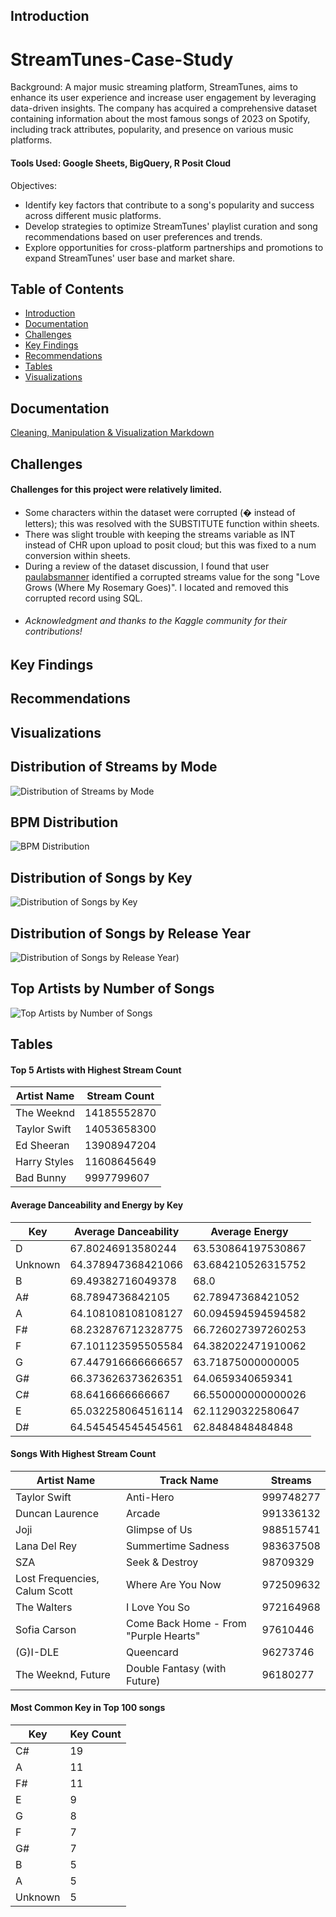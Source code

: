 ## Introduction

# StreamTunes-Case-Study
Background: A major music streaming platform, StreamTunes, aims to enhance its user experience and increase user engagement by leveraging data-driven insights. The company has acquired a comprehensive dataset containing information about the most famous songs of 2023 on Spotify,
including track attributes, popularity, and presence on various music platforms.

#### Tools Used: Google Sheets, BigQuery, R Posit Cloud

Objectives:
- Identify key factors that contribute to a song's popularity and success across different music platforms.
- Develop strategies to optimize StreamTunes' playlist curation and song recommendations based on user preferences and trends.
- Explore opportunities for cross-platform partnerships and promotions to expand StreamTunes' user base and market share.

## Table of Contents
- [Introduction](#introduction)
- [Documentation](#documentation)
- [Challenges](#challenges)
- [Key Findings](#key-findings)
- [Recommendations](#recommendations)
- [Tables](#tables)
- [Visualizations](#visualizations)

## Documentation
[Cleaning, Manipulation & Visualization Markdown](https://github.com/karammulc/StreamTunes-Case-Study/blob/main/Cleaning%20%26%20Viz.md)

## Challenges
#### Challenges for this project were relatively limited. 
- Some characters within the dataset were corrupted (� instead of letters); this was resolved with the SUBSTITUTE function within sheets.
- There was slight trouble with keeping the streams variable as INT instead of CHR upon upload to posit cloud; but this was fixed to a num conversion within sheets.
- During a review of the dataset discussion, I found that user [paulabsmanner](https://www.kaggle.com/paulabsmanner) identified a corrupted streams value for the song "Love Grows (Where My Rosemary Goes)".
  I located and removed this corrupted record using SQL.
- ###### Acknowledgment and thanks to the Kaggle community for their contributions!
  

## Key Findings

## Recommendations



## Visualizations

## Distribution of Streams by Mode
![Distribution of Streams by Mode](https://github.com/karammulc/StreamTunes-Case-Study/blob/main/Images/Distribution%20of%20Streams%20by%20Mode.png)

## BPM Distribution
![BPM Distribution](https://github.com/karammulc/StreamTunes-Case-Study/blob/main/Images/BPM%20Distribution.png) 

## Distribution of Songs by Key
![Distribution of Songs by Key](https://github.com/karammulc/StreamTunes-Case-Study/blob/main/Images/Distribution%20of%20Songs%20by%20Key.png)

## Distribution of Songs by Release Year
![Distribution of Songs by Release Year](https://github.com/karammulc/StreamTunes-Case-Study/blob/main/Images/Distribution%20of%20Songs%20by%20Release%20Year.png))

## Top Artists by Number of Songs
![Top Artists by Number of Songs](https://github.com/karammulc/StreamTunes-Case-Study/blob/main/Images/Top%20Artists%20by%20Number%20of%20Songs.png)


## Tables

#### Top 5 Artists with Highest Stream Count

| Artist Name | Stream Count | 
|---------|----------------------|
| The Weeknd   | 14185552870      | 
| Taylor Swift | 14053658300      |
| Ed Sheeran   | 13908947204  | 
| Harry Styles | 11608645649     | 
| Bad Bunny    | 9997799607   | 

#### Average Danceability and Energy by Key

| Key     | Average Danceability | Average Energy           |
|---------|----------------------|----------------------|
| D       | 67.80246913580244    | 63.530864197530867   |
| Unknown | 64.378947368421066   | 63.684210526315752   |
| B       | 69.49382716049378    | 68.0                 |
| A#      | 68.7894736842105     | 62.78947368421052    |
| A       | 64.108108108108127   | 60.094594594594582   |
| F#      | 68.232876712328775   | 66.726027397260253   |
| F       | 67.101123595505584   | 64.382022471910062   |
| G       | 67.447916666666657   | 63.71875000000005    |
| G#      | 66.373626373626351   | 64.0659340659341     |
| C#      | 68.6416666666667     | 66.550000000000026   |
| E       | 65.032258064516114   | 62.11290322580647    |
| D#      | 64.545454545454561   | 62.8484848484848     |

####  Songs With Highest Stream Count

| Artist Name                      | Track Name                                 | Streams    |
|---------------------------------|-------------------------------------------|------------|
| Taylor Swift                    | Anti-Hero                                 | 999748277  |
| Duncan Laurence                 | Arcade                                    | 991336132  |
| Joji                            | Glimpse of Us                             | 988515741  |
| Lana Del Rey                    | Summertime Sadness                        | 983637508  |
| SZA                             | Seek & Destroy                            | 98709329   |
| Lost Frequencies, Calum Scott   | Where Are You Now                         | 972509632  |
| The Walters                     | I Love You So                             | 972164968  |
| Sofia Carson                    | Come Back Home - From "Purple Hearts"     | 97610446   |
| (G)I-DLE                        | Queencard                                 | 96273746   |
| The Weeknd, Future              | Double Fantasy (with Future)              | 96180277   |

#### Most Common Key in Top 100 songs
| Key                                 | Key Count                             | 
|---------------------------------|-------------------------------------------|
| C#                              | 19                                        | 
| A                               | 11                                        | 
| F#                              | 11                                        | 
| E                               | 9                                         | 
| G                               | 8                                         | 
| F                               | 7                                         |
| G#                              | 7                                         | 
| B                               | 5                                         |
| A                               | 5                                         | 
| Unknown                         | 5                                         | 
